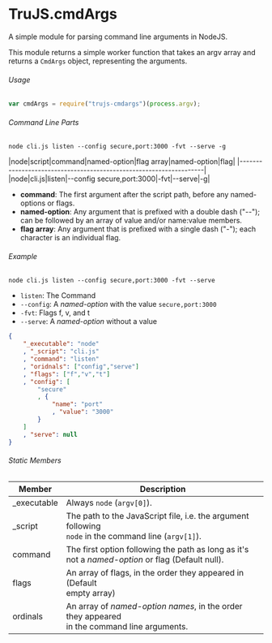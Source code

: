 # TruJS.cmdArgs

A simple module for parsing command line arguments in NodeJS.

This module returns a simple worker function that takes an argv array and returns a ``CmdArgs`` object, representing the arguments.

###### Usage

```javascript
var cmdArgs = require("trujs-cmdargs")(process.argv);
```

###### Command Line Parts
```
node cli.js listen --config secure,port:3000 -fvt --serve -g
```
|node|script|command|named-option|flag array|named-option|flag|
|-------------------------------------------------------------------|
|node|cli.js|listen|--config secure,port:3000|-fvt|--serve|-g|

* **command**: The first argument after the script path, before any named-options or flags.
* **named-option**: Any argument that is prefixed with a double dash ("--"); can be followed by an array of value and/or name:value members.
* **flag array**: Any argument that is prefixed with a single dash ("-"); each character is an individual flag.

###### Example

```
node cli.js listen --config secure,port:3000 -fvt --serve
```

* `listen`: The Command
* `--config`: A *named-option* with the value `secure,port:3000`
* `-fvt`: Flags f, v, and t
* `--serve`: A *named-option* without a value

```json
{
    "_executable": "node"
    , "_script": "cli.js"
    , "command": "listen"
    , "oridnals": ["config","serve"]
    , "flags": ["f","v","t"]
    , "config": [
        "secure"
        , {
            "name": "port"
            , "value": "3000"
        }
    ]
    , "serve": null
}
```
###### Static Members
| Member    |Description|
|-----------|-----------|
|_executable|Always ``node`` (``argv[0]``).
|_script    |The path to the JavaScript file, i.e. the argument following <br>`node` in the command line (``argv[1]``).
|command    |The first option following the path as long as it's<br>not a *named-option* or flag (Default null).
|flags      |An array of flags, in the order they appeared in (Default<br>empty array)
|ordinals   |An array of *named-option names*, in the order they appeared<br>in the command line arguments.